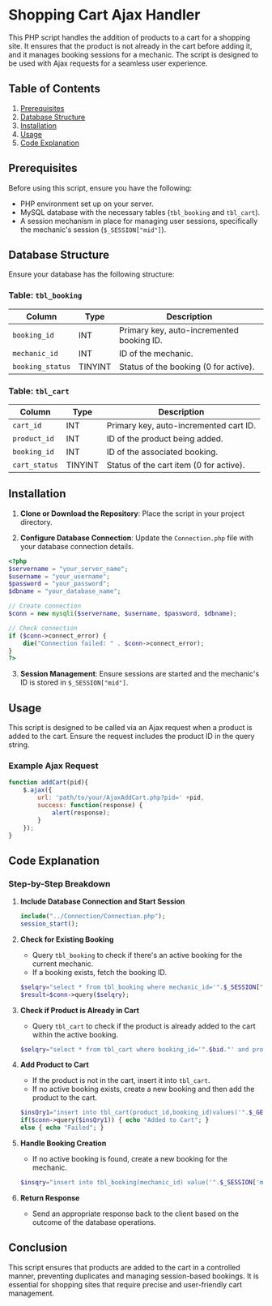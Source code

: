 # Shopping Cart Ajax Handler

This PHP script handles the addition of products to a cart for a shopping site. It ensures that the product is not already in the cart before adding it, and it manages booking sessions for a mechanic. The script is designed to be used with Ajax requests for a seamless user experience.

## Table of Contents

1. [Prerequisites](#prerequisites)
2. [Database Structure](#database-structure)
3. [Installation](#installation)
4. [Usage](#usage)
5. [Code Explanation](#code-explanation)

## Prerequisites

Before using this script, ensure you have the following:

- PHP environment set up on your server.
- MySQL database with the necessary tables (`tbl_booking` and `tbl_cart`).
- A session mechanism in place for managing user sessions, specifically the mechanic's session (`$_SESSION["mid"]`).

## Database Structure

Ensure your database has the following structure:

### Table: `tbl_booking`

| Column          | Type         | Description                               |
|-----------------|--------------|-------------------------------------------|
| `booking_id`    | INT          | Primary key, auto-incremented booking ID. |
| `mechanic_id`   | INT          | ID of the mechanic.                       |
| `booking_status`| TINYINT      | Status of the booking (0 for active).     |

### Table: `tbl_cart`

| Column        | Type         | Description                                |
|---------------|--------------|--------------------------------------------|
| `cart_id`     | INT          | Primary key, auto-incremented cart ID.     |
| `product_id`  | INT          | ID of the product being added.             |
| `booking_id`  | INT          | ID of the associated booking.              |
| `cart_status` | TINYINT      | Status of the cart item (0 for active).    |

## Installation

1. **Clone or Download the Repository**: Place the script in your project directory.

2. **Configure Database Connection**: Update the `Connection.php` file with your database connection details.

```php
<?php
$servername = "your_server_name";
$username = "your_username";
$password = "your_password";
$dbname = "your_database_name";

// Create connection
$conn = new mysqli($servername, $username, $password, $dbname);

// Check connection
if ($conn->connect_error) {
    die("Connection failed: " . $conn->connect_error);
}
?>
```

3. **Session Management**: Ensure sessions are started and the mechanic's ID is stored in `$_SESSION["mid"]`.

## Usage

This script is designed to be called via an Ajax request when a product is added to the cart. Ensure the request includes the product ID in the query string.

### Example Ajax Request

```javascript
function addCart(pid){
    $.ajax({
        url: 'path/to/your/AjaxAddCart.php?pid=' +pid,
        success: function(response) {
            alert(response);
        }
    });
}
```

## Code Explanation

### Step-by-Step Breakdown

1. **Include Database Connection and Start Session**

   ```php
   include("../Connection/Connection.php");
   session_start();
   ```

2. **Check for Existing Booking**

   - Query `tbl_booking` to check if there's an active booking for the current mechanic.
   - If a booking exists, fetch the booking ID.

   ```php
   $selqry="select * from tbl_booking where mechanic_id='".$_SESSION["mid"]."' and booking_status='0'";
   $result=$conn->query($selqry);
   ```

3. **Check if Product is Already in Cart**

   - Query `tbl_cart` to check if the product is already added to the cart within the active booking.

   ```php
   $selqry="select * from tbl_cart where booking_id='".$bid."' and product_id='".$_GET["id"]."' and cart_status='0'";
   ```

4. **Add Product to Cart**

   - If the product is not in the cart, insert it into `tbl_cart`.
   - If no active booking exists, create a new booking and then add the product to the cart.

   ```php
   $insQry1="insert into tbl_cart(product_id,booking_id)values('".$_GET["id"]."','".$row["id"]."')";
   if($conn->query($insQry1)) { echo "Added to Cart"; }
   else { echo "Failed"; }
   ```

5. **Handle Booking Creation**

   - If no active booking is found, create a new booking for the mechanic.

   ```php
   $insqry="insert into tbl_booking(mechanic_id) value('".$_SESSION['mid']."')";
   ```

6. **Return Response**

   - Send an appropriate response back to the client based on the outcome of the database operations.

## Conclusion

This script ensures that products are added to the cart in a controlled manner, preventing duplicates and managing session-based bookings. It is essential for shopping sites that require precise and user-friendly cart management.